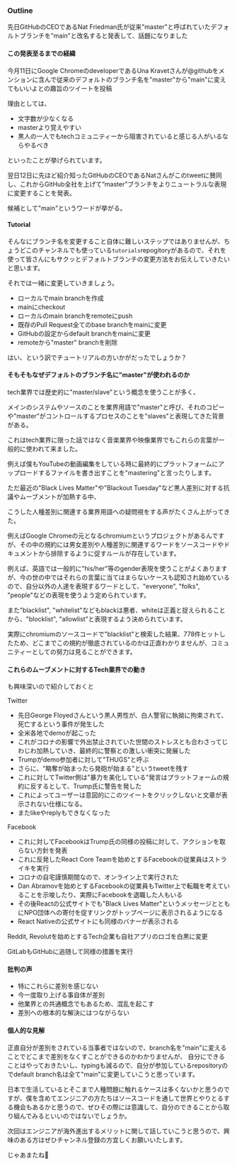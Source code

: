 ### Outline

先日GitHubのCEOであるNat Friedman氏が従来"master"と呼ばれていたデフォルトブランチを"main"と改名すると発表して、話題になりました

#### この発表至るまでの経緯

今月11日にGoogle ChromeのdeveloperであるUna Kravetさんが@githubをメンションに含んで従来のデフォルトのブランチ名を"master"から"main"に変えてもいいよとの趣旨のツイートを投稿

理由としては、

- 文字数が少なくなる
- masterより覚えやすい
- 黒人の一人でもtechコミュニティーから阻害されていると感じる人がいるならやるべき

といったことが挙げられています。

翌日12日に先ほど紹介知ったGitHubのCEOであるNatさんがこのtweetに賛同し、これからGitHub全社を上げて”master”ブランチをよりニュートラルな表現に変更することを発表。

候補として"main"というワードが挙がる。

#### Tutorial

そんなにブランチ名を変更すること自体に難しいステップではありませんが、ちょうどこのチャンネルでも使っている`tutorials`repogitoryがあるので、それを使って皆さんにもサクッとデフォルトブランチの変更方法をお伝えしていきたいと思います。

それでは一緒に変更していきましょう。

- ローカルでmain branchを作成
- mainにcheckout
- ローカルのmain branchをremoteにpush
- 既存のPull Request全てのbase branchをmainに変更
- GitHubの設定からdefault branchをmainに変更
- remoteから"master" branchを削除

はい、という訳でチュートリアルの方いかがだったでしょうか？

#### そもそもなぜデフォルトのブランチ名に"master"が使われるのか

tech業界では歴史的に"master/slave"という概念を使うことが多く、

メインのシステムやソースのことを業界用語で"master"と呼び、それのコピーや"master"がコントロールするプロセスのことを"slaves"と表現してきた背景がある。

これはtech業界に限った話ではなく音楽業界や映像業界でもこれらの言葉が一般的に使われて来ました。

例えば僕もYouTubeの動画編集をしている時に最終的にプラットフォームにアップロードするファイルを書き出すことを"mastering"と言ったりします。

ただ最近の"Black Lives Matter"や"Blackout Tuesday"など黒人差別に対する抗議やムーブメントが加熱する中、

こうした人種差別に関連する業界用語への疑問視をする声がたくさん上がってきた。

例えばGoogle Chromeの元となるchromiumというプロジェクトがあるんですが、その中の規約には男女差別や人種差別に関連するワードをソースコードやドキュメントから排除するように促すルールが存在しています。

例えば、英語では一般的に"his/her"等のgender表現を使うことがよくありますが、今の世の中ではそれらの言葉に当てはまらないケースも認知され始めているので、自分以外の人達を表現するワードとして、"everyone", "folks", "people"などの表現を使うよう定められています。

<!-- ”男女”と表現した場合も男性を表す言葉が女性の前に来ていることから推奨されていません。 -->

また"blacklist", "whitelist"などもblackは悪者、whiteは正義と捉えられることから、"blocklist", "allowlist"と表現するよう決められています。

実際にchromiumのソースコードで"blacklist"と検索した結果、778件ヒットしたため、どこまでこの規約が徹底されているのかは正直わかりませんが、コミュニティーとしての努力は見ることができます。

#### これらのムーブメントに対するTech業界での動き

も興味深いので紹介しておくと

Twitter

- 先日George Floyedさんという黒人男性が、白人警官に執拗に拘束されて、死亡するという事件が発生した
- 全米各地でdemoが起こった
- これがコロナの影響で外出禁止されていた世間のストレスとも合わさってじわじわ加熱していき、最終的に警察との激しい衝突に発展した
- Trumpがdemo参加者に対して"THUGS"と呼ぶ
- さらに、"略奪が始まったら発砲が始まる"というtweetを残す
- これに対してTwitter側は"暴力を美化している"発言はプラットフォームの規約に反するとして、Trump氏に警告を発した
- これによってユーザーは意図的にこのツイートをクリックしないと文章が表示されない仕様になる。
- またlikeやreplyもできなくなった

Facebook

- これに対してFacebookはTrump氏の同様の投稿に対して、アクションを取らない方針を発表
- これに反発したReact Core Teamを始めとするFacebookの従業員はストライキを実行
- コロナの自宅謹慎期間なので、オンライン上で実行された
- Dan Abramovを始めとするFacebookの従業員もTwitter上で転職を考えていることを示唆したり、実際にFacebookを退職した人もいる
- その後Reactの公式サイトでも"Black Lives Matter"というメッセージとともにNPO団体への寄付を促すリンクがトップページに表示されるようになる
- React Nativeの公式サイトにも同様のバナーが表示される

Reddit, Revolutを始めとするTech企業も自社アプリのロゴを白黒に変更

GitLabもGitHubに追随して同様の措置を実行

#### 批判の声

- 特にこれらに差別を感じない
- 今一度取り上げる事自体が差別
- 他業界との共通概念でもあるため、混乱を起こす
- 差別への根本的な解決にはつながらない

#### 個人的な見解

正直自分が差別をされている当事者ではないので、branch名を"main"に変えることでどこまで差別をなくすことができるのかわかりませんが、
自分にできることはやっておきたいし、typingも減るので、自分が参加しているrepositoryのでdefault branch名は全て"main"に変更していこうと思っています。


日本で生活しているとそこまで人種問題に触れるケースは多くないかと思うのですが、僕を含めてエンジニアの方たちはソースコードを通して世界とやりとるする機会もあるかと思うので、ぜひその際には意識して、自分のできることから取り組んでみるといいのではないでしょうか。

次回はエンジニアが海外進出するメリットに関して話していこうと思うので、興味のある方はぜひチャンネル登録の方宜しくお願いいたします。

じゃあまたね👋
